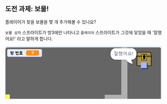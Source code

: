 ## 도전 과제: 보물!

플레이어가 찾을 보물을 몇 개 추가해볼 수 있나요?

`보물 상자` 스프라이트가 방3에만 나타나고 `플레이어` 스프라이트가 그것에 닿았을 때 '잘했어요!' 라고 말하게 합니다.

![스크린샷](images/world-treasure.png)